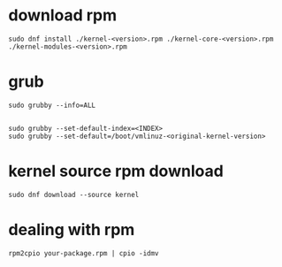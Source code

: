 # download rpm
```
sudo dnf install ./kernel-<version>.rpm ./kernel-core-<version>.rpm ./kernel-modules-<version>.rpm
```

# grub
```
sudo grubby --info=ALL


sudo grubby --set-default-index=<INDEX>
sudo grubby --set-default=/boot/vmlinuz-<original-kernel-version>
```


# kernel source rpm download
```
sudo dnf download --source kernel
```

# dealing with rpm 
```
rpm2cpio your-package.rpm | cpio -idmv
```